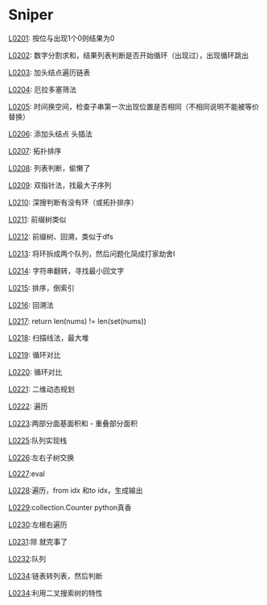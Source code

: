 # Sniper

[L0201](https://leetcode-cn.com/problems/bitwise-and-of-numbers-range/): 按位与出现1个0则结果为0

[L0202](https://leetcode-cn.com/problems/happy-number/): 数字分割求和，结果列表判断是否开始循环（出现过），出现循环跳出

[L0203](https://leetcode-cn.com/problems/remove-linked-list-elements/): 加头结点遍历链表

[L0204](https://leetcode-cn.com/problems/count-primes/): 厄拉多塞筛法

[L0205](https://leetcode-cn.com/problems/isomorphic-strings/): 时间换空间，检查子串第一次出现位置是否相同（不相同说明不能被等价替换）

[L0206](https://leetcode-cn.com/problems/reverse-linked-list/): 添加头结点  头插法

[L0207](https://leetcode-cn.com/problems/course-schedule/): 拓扑排序

[L0208](https://leetcode-cn.com/problems/implement-trie-prefix-tree/): 列表判断，偷懒了

[L0209](https://leetcode-cn.com/problems/minimum-size-subarray-sum/): 双指针法，找最大子序列

[L0210](https://leetcode-cn.com/problems/course-schedule-ii/): 深搜判断有没有环（或拓扑排序）

[L0211](https://leetcode-cn.com/problems/add-and-search-word-data-structure-design/): 前缀树类似

[L0212](https://leetcode-cn.com/problems/word-search-ii/): 前缀树、回溯，类似于dfs

[L0213](https://leetcode-cn.com/problems/house-robber-ii/): 将环拆成两个队列，然后问题化简成打家劫舍I

[L0214](https://leetcode-cn.com/problems/shortest-palindrome/): 字符串翻转，寻找最小回文字

[L0215](https://leetcode-cn.com/problems/kth-largest-element-in-an-array/): 排序，倒索引

[L0216](https://leetcode-cn.com/problems/combination-sum-iii/): 回溯法

[L0217](https://leetcode-cn.com/problems/contains-duplicate/): return len(nums) != len(set(nums))

[L0218](https://leetcode-cn.com/problems/the-skyline-problem/): 扫描线法，最大堆

[L0219](https://leetcode-cn.com/problems/contains-duplicate-ii/): 循环对比

[L0220](https://leetcode-cn.com/problems/contains-duplicate-iii/): 循环对比

[L0221](https://leetcode-cn.com/problems/maximal-square/): 二维动态规划

[L0222](https://leetcode-cn.com/problems/count-complete-tree-nodes/): 遍历

[L0223](https://leetcode-cn.com/problems/rectangle-area/):两部分面基面积和 - 重叠部分面积

[L0225](https://leetcode-cn.com/problems/implement-stack-using-queues/):队列实现栈

[L0226](https://leetcode-cn.com/problems/invert-binary-tree/):左右子树交换

[L0227](https://leetcode-cn.com/problems/basic-calculator-ii/):eval

[L0228](https://leetcode-cn.com/problems/summary-ranges/):遍历，from idx 和to idx，生成输出

[L0229](https://leetcode-cn.com/problems/majority-element-ii/):collection.Counter  python真香

[L0230](https://leetcode-cn.com/problems/kth-smallest-element-in-a-bst/):左根右遍历

[L0231](https://leetcode-cn.com/problems/power-of-two/):除  就完事了

[L0232](https://leetcode-cn.com/problems/implement-queue-using-stacks/):队列

[L0234](https://leetcode-cn.com/problems/palindrome-linked-list/):链表转列表，然后判断

[L0234](https://leetcode-cn.com/problems/lowest-common-ancestor-of-a-binary-search-tree/):利用二叉搜索树的特性